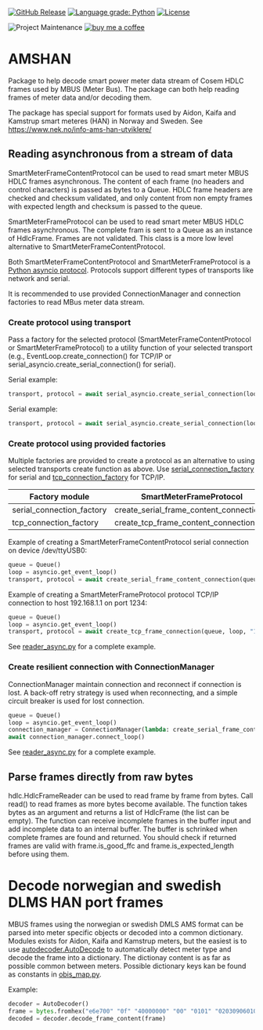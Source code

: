 [![GitHub Release](https://img.shields.io/github/release/toreamun/amshan?style=for-the-badge)](https://github.com/toreamun/amshan/releases)
[![Language grade: Python](https://img.shields.io/lgtm/grade/python/g/toreamun/amshan.svg?logo=lgtm&logoWidth=18&style=for-the-badge)](https://lgtm.com/projects/g/toreamun/amshan/context:python)
[![License](https://img.shields.io/github/license/toreamun/amshan?style=for-the-badge)](LICENSE)

![Project Maintenance](https://img.shields.io/badge/maintainer-Tore%20Amundsen%20%40toreamun-blue.svg?style=for-the-badge)
[![buy me a coffee](https://img.shields.io/badge/If%20you%20like%20it-Buy%20me%20a%20coffee-orange.svg?style=for-the-badge)](https://www.buymeacoffee.com/toreamun)

# AMSHAN

Package to help decode smart power meter data stream of Cosem HDLC frames used by MBUS (Meter Bus). The package can both help reading frames of meter data and/or decoding them.

The package has special support for formats used by Aidon, Kaifa and Kamstrup smart meteres (HAN) in Norway and Sweden. See https://www.nek.no/info-ams-han-utviklere/

## Reading asynchronous from a stream of data

SmartMeterFrameContentProtocol can be used to read smart meter MBUS HDLC frames asynchronous. The content of each frame (no headers and control characters) is passed as bytes to a Queue. HDLC frame headers are checked and checksum validated, and only content from non empty frames with expected length and checksum is passed to the queue.

SmartMeterFrameProtocol can be used to read smart meter MBUS HDLC frames asynchronous. The complete fram is sent to a Queue as an instance of HdlcFrame. Frames are not validated. This class is a more low level alternative to SmartMeterFrameContentProtocol.

Both SmartMeterFrameContentProtocol and SmartMeterFrameProtocol is a [Python asyncio protocol](https://docs.python.org/3/library/asyncio-protocol.html#protocols). Protocols support different types of transports like network and serial.

It is recommended to use provided ConnectionManager and connection factories to read MBus meter data stream.

### Create protocol using transport

Pass a factory for the selected protocol (SmartMeterFrameContentProtocol or SmartMeterFrameProtocol) to a utility function of your selected transport (e.g., EventLoop.create_connection() for TCP/IP or serial_asyncio.create_serial_connection() for serial).

Serial example:

```python
transport, protocol = await serial_asyncio.create_serial_connection(loop, lambda: SmartMeterFrameContentProtocol(queue), url = "/dev/tty01")
```

Serial example:

```python
transport, protocol = await serial_asyncio.create_serial_connection(loop, lambda: SmartMeterFrameContentProtocol(queue), url = "/dev/tty01")
```

### Create protocol using provided factories

Multiple factories are provided to create a protocol as an alternative to using selected transports create function as above. Use [serial_connection_factory](serial_connection_factory.py) for serial and [tcp_connection_factory](tcp_connection_factory) for TCP/IP.

| Factory module            | SmartMeterFrameProtocol                  | SmartMeterFrameContentProtocol   |
| ------------------------- | ---------------------------------------- | -------------------------------- |
| serial_connection_factory | create_serial_frame_content_connection() | create_serial_frame_connection() |
| tcp_connection_factory    | create_tcp_frame_content_connection()    | create_tcp_frame_connection()    |

Example of creating a SmartMeterFrameContentProtocol serial connection on device /dev/ttyUSB0:

```python
queue = Queue()
loop = asyncio.get_event_loop()
transport, protocol = await create_serial_frame_content_connection(queue, loop, url="/dev/ttyUSB0", baudrate=2400, parity=N)
```

Example of creating a SmartMeterFrameProtocol protocol TCP/IP connection to host 192.168.1.1 on port 1234:

```python
queue = Queue()
loop = asyncio.get_event_loop()
transport, protocol = await create_tcp_frame_connection(queue, loop, "192.168.1.1", 1234)
```

See [reader_async.py](reader_async.py) for a complete example.

### Create resilient connection with ConnectionManager

ConnectionManager maintain connection and reconnect if connection is lost. A back-off retry strategy is used when reconnecting, and a simple circuit breaker is used for lost connection.

```python
queue = Queue()
loop = asyncio.get_event_loop()
connection_manager = ConnectionManager(lambda: create_serial_frame_content_connection(queue, loop, url="/dev/ttyUSB0", baudrate=2400, parity=N))
await connection_manager.connect_loop()
```

See [reader_async.py](amshan/reader_async.py) for a complete example.

## Parse frames directly from raw bytes

hdlc.HdlcFrameReader can be used to read frame by frame from bytes. Call read() to read frames as more bytes become available. The function takes bytes as an argument and returns a list of HdlcFrame (the list can be empty). The function can receive incomplete frames in the buffer input and add incomplete data to an internal buffer. The buffer is schrinked when complete frames are found and returned. You should check if returned frames are valid with frame.is_good_ffc and frame.is_expected_length before using them.

# Decode norwegian and swedish DLMS HAN port frames

MBUS frames using the norwegian or swedish DMLS AMS format can be parsed into meter specific objects or decoded into a common dictionary. Modules exists for Aidon, Kaifa and Kamstrup meters, but the easiest is to use [autodecoder.AutoDecode](amshan/autodecode.py) to automatically detect meter type and decode the frame into a dictionary. The dictionay content is as far as possible common between meters. Possible dictionary keys kan be found as constants in [obis_map.py](amshan/obis_map.py).

Example:

```python
decoder = AutoDecoder()
frame = bytes.fromhex("e6e700" "0f" "40000000" "00" "0101" "020309060100010700ff060000011802020f00161b")
decoded = decoder.decode_frame_content(frame)
```
